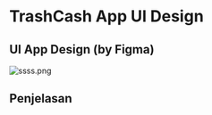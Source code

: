 # TrashCash App UI Design

## UI App Design (by Figma)
![ssss.png](https://youtube.com)

## Penjelasan
